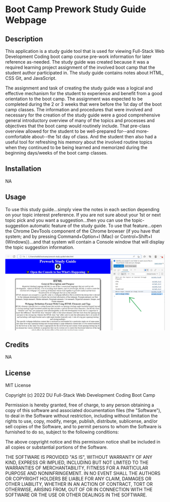 # Boot Camp Prework Study Guide Webpage

## Description

This application is a study guide tool that is used for viewing Full-Stack Web Development Coding boot camp course pre-work information for later reference as-needed. The study guide was created because it was a required learning project assignment of the involved boot camp that the student author participated in. The study guide contains notes about HTML, CSS Git, and JavaScript.

The assignment and task of creating the study guide was a logical and effective mechanism for the student to experience and benefit from a good orientation to the boot camp. The assignment was expected to be completed during the 2 or 3 weeks that were before the 1st day of the boot camp classes. The information and procedures that were involved and necessary for the creation of the study guide were a good comprehensive general introductory overview of many of the topics and processes and objectives that the boot camp would routinely include. That pre-class overview allowed for the student to be well-prepared for--and more-comfortable about--the 1st day of class. And the student then also had a useful tool for refreshing his memory about the involved routine topics when they continued to be being learned and memorized during the beginning days/weeks of the boot camp classes.

## Installation

NA

## Usage

To use this study guide...simply view the notes in each section depending on your topic interest preference. If you are not sure about your 1st or next topic pick and you want a suggestion...then you can use the topic-suggestion automatic feature of the study guide. To use that feature...open the Chrome DevTools component of the Chrome browser (if you have that system; and by pressing Command+Option+I (Mac) or Control+Shift+I (Windows))...and that system will contain a Console window that will display the topic suggestion information.

![an example view of the topic-suggestion feature](assets/topic_suggestion_screen_example.jpg)

## Credits

NA

## License

MIT License

Copyright (c) 2022 DU Full-Stack Web Development Coding Boot Camp

Permission is hereby granted, free of charge, to any person obtaining a copy
of this software and associated documentation files (the "Software"), to deal
in the Software without restriction, including without limitation the rights
to use, copy, modify, merge, publish, distribute, sublicense, and/or sell
copies of the Software, and to permit persons to whom the Software is
furnished to do so, subject to the following conditions:

The above copyright notice and this permission notice shall be included in all
copies or substantial portions of the Software.

THE SOFTWARE IS PROVIDED "AS IS", WITHOUT WARRANTY OF ANY KIND, EXPRESS OR
IMPLIED, INCLUDING BUT NOT LIMITED TO THE WARRANTIES OF MERCHANTABILITY,
FITNESS FOR A PARTICULAR PURPOSE AND NONINFRINGEMENT. IN NO EVENT SHALL THE
AUTHORS OR COPYRIGHT HOLDERS BE LIABLE FOR ANY CLAIM, DAMAGES OR OTHER
LIABILITY, WHETHER IN AN ACTION OF CONTRACT, TORT OR OTHERWISE, ARISING FROM,
OUT OF OR IN CONNECTION WITH THE SOFTWARE OR THE USE OR OTHER DEALINGS IN THE
SOFTWARE.
